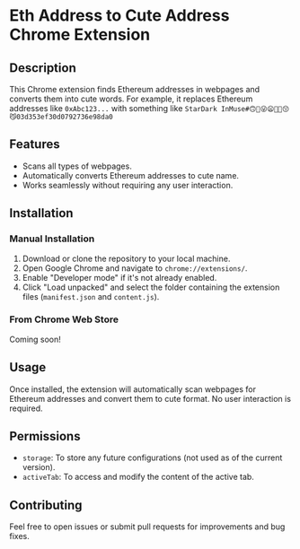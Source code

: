 # Eth Address to Cute Address Chrome Extension

## Description

This Chrome extension finds Ethereum addresses in webpages and converts them into cute words. For example, it replaces Ethereum addresses like `0xAbc123...` with something like `StarDark InMuse#🙃🙉😜😦🙂🙌😙😼03d353ef30d0792736e98da0`

## Features

- Scans all types of webpages.
- Automatically converts Ethereum addresses to cute name.
- Works seamlessly without requiring any user interaction.

## Installation

### Manual Installation

1. Download or clone the repository to your local machine.
2. Open Google Chrome and navigate to `chrome://extensions/`.
3. Enable "Developer mode" if it's not already enabled.
4. Click "Load unpacked" and select the folder containing the extension files (`manifest.json` and `content.js`).

### From Chrome Web Store

Coming soon!

## Usage

Once installed, the extension will automatically scan webpages for Ethereum addresses and convert them to cute format. No user interaction is required.

## Permissions

- `storage`: To store any future configurations (not used as of the current version).
- `activeTab`: To access and modify the content of the active tab.

## Contributing

Feel free to open issues or submit pull requests for improvements and bug fixes.
